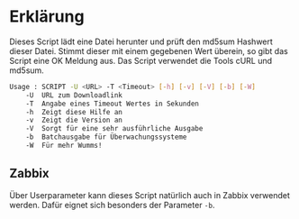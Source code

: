 # Erklärung
Dieses Script lädt eine Datei herunter und prüft den md5sum Hashwert dieser Datei.
Stimmt dieser mit einem gegebenen Wert überein, so gibt das Script eine OK Meldung aus.
Das Script verwendet die Tools cURL und md5sum.

```bash
Usage : SCRIPT -U <URL> -T <Timeout> [-h] [-v] [-V] [-b] [-W]
	-U	URL zum Downloadlink
	-T	Angabe eines Timeout Wertes in Sekunden
	-h	Zeigt diese Hilfe an
	-v	Zeigt die Version an
	-V	Sorgt für eine sehr ausführliche Ausgabe
	-b	Batchausgabe für Überwachungssysteme
	-W	Für mehr Wumms!
```

## Zabbix
Über Userparameter kann dieses Script natürlich auch in Zabbix verwendet werden.
Dafür eignet sich besonders der Parameter `-b`.

